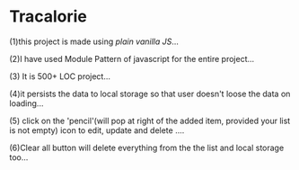 # Tracalorie
(1)this project is made using *plain vanilla JS*...

(2)I have used Module Pattern of javascript for the entire project...

(3) It is 500+ LOC project...

(4)it persists the data to local storage so that user doesn't loose the data on loading...

(5) click on the 'pencil'(will pop at right of the added item, provided your list is not empty) icon to edit, update and delete ....

(6)Clear all button will delete everything from the the list and local storage too...
